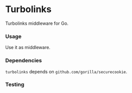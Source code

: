# Turbolinks

Turbolinks middleware for Go.

### Usage

Use it as middleware.

### Dependencies

`turbolinks` depends on `github.com/gorilla/securecookie`.

### Testing
